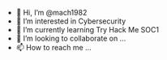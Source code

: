 - 👋 Hi, I’m @mach1982
- 👀 I’m interested in Cybersecurity
- 🌱 I’m currently learning  Try Hack Me SOC1
- 💞️ I’m looking to collaborate on ...
- 📫 How to reach me ...

<!---
mach1982/mach1982 is a ✨ special ✨ repository because its `README.md` (this file) appears on your GitHub profile.
You can click the Preview link to take a look at your changes.
--->
